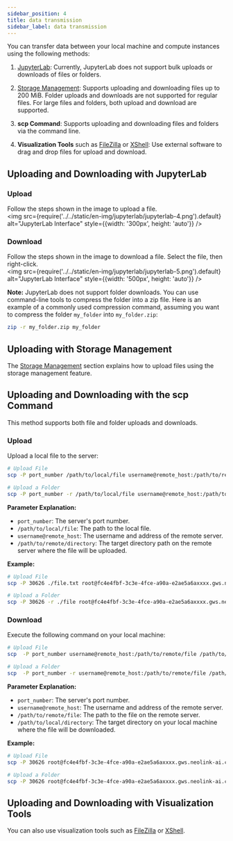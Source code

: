 ```yaml
---
sidebar_position: 4
title: data transmission
sidebar_label: data transmission
---
```


You can transfer data between your local machine and compute instances using the following methods:

1. [JupyterLab](../Built-in_tools/jupyterlab.md): Currently, JupyterLab does not support bulk uploads or downloads of files or folders.

2. [Storage Management](createstorage): Supports uploading and downloading files up to 200 MiB. Folder uploads and downloads are not supported for regular files. For large files and folders, both upload and download are supported.

3. **scp Command**: Supports uploading and downloading files and folders via the command line.

4. **Visualization Tools** such as [FileZilla](<https://wiki.filezilla-project.org/FileZilla_Client_Tutorial_(en)>) or [XShell](https://www.xshellcn.com/zhishi/xshell-cswjjc.html): Use external software to drag and drop files for upload and download.

## Uploading and Downloading with JupyterLab

### Upload

Follow the steps shown in the image to upload a file.  
<img src={require('../../static/en-img/jupyterlab/jupyterlab-4.png').default} alt="JupyterLab Interface" style={{width: '300px', height: 'auto'}} />

### Download

Follow the steps shown in the image to download a file. Select the file, then right-click.  
<img src={require('../../static/en-img/jupyterlab/jupyterlab-5.png').default} alt="JupyterLab Interface" style={{width: '500px', height: 'auto'}} />

**Note:** JupyterLab does not support folder downloads. You can use command-line tools to compress the folder into a zip file. Here is an example of a commonly used compression command, assuming you want to compress the folder `my_folder` into `my_folder.zip`:

```bash
zip -r my_folder.zip my_folder
```

## Uploading with Storage Management

The [Storage Management](createstorage) section explains how to upload files using the storage management feature.

## Uploading and Downloading with the scp Command

This method supports both file and folder uploads and downloads.

### Upload

Upload a local file to the server:

```bash
# Upload File
scp -P port_number /path/to/local/file username@remote_host:/path/to/remote/directory

# Upload a Folder
scp -P port_number -r /path/to/local/file username@remote_host:/path/to/remote/directory
```

**Parameter Explanation:**

- `port_number`: The server's port number.
- `/path/to/local/file`: The path to the local file.
- `username@remote_host`: The username and address of the remote server.
- `/path/to/remote/directory`: The target directory path on the remote server where the file will be uploaded.

**Example:**

```bash
# Upload File
scp -P 30626 ./file.txt root@fc4e4fbf-3c3e-4fce-a90a-e2ae5a6axxxx.gws.neolink-ai.com:/root/data

# Upload a Folder
scp -P 30626 -r ./file root@fc4e4fbf-3c3e-4fce-a90a-e2ae5a6axxxx.gws.neolink-ai.com:/root/data
```

### Download

Execute the following command on your local machine:

```bash
# Upload File
scp  -P port_number username@remote_host:/path/to/remote/file /path/to/local/directory

# Upload a Folder
scp  -P port_number -r username@remote_host:/path/to/remote/file /path/to/local/directory
```

**Parameter Explanation:**

- `port_number`: The server's port number.
- `username@remote_host`: The username and address of the remote server.
- `/path/to/remote/file`: The path to the file on the remote server.
- `/path/to/local/directory`: The target directory on your local machine where the file will be downloaded.

**Example:**

```bash
# Upload File
scp -P 30626 root@fc4e4fbf-3c3e-4fce-a90a-e2ae5a6axxxx.gws.neolink-ai.com:/root/data/file.txt ./

# Upload a Folder
scp -P 30626 root@fc4e4fbf-3c3e-4fce-a90a-e2ae5a6axxxx.gws.neolink-ai.com:/root/data/file ./
```

## Uploading and Downloading with Visualization Tools

You can also use visualization tools such as [FileZilla](<https://wiki.filezilla-project.org/FileZilla_Client_Tutorial_(en)>) or [XShell](https://www.xshellcn.com/zhishi/xshell-cswjjc.html).
